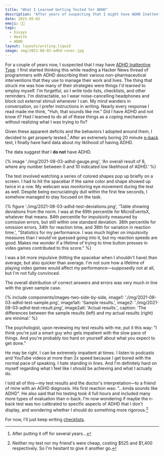 ```yaml
---
title: "What I Learned Getting Tested for ADHD"
description: "After years of suspecting that I might have ADHD Inattentive Type, I finally got psychological testing. The results surprised me!"
date: 2021-05-02
emoji: 😵‍💫
tags:
  - Essays
  - Health
  - ADHD
layout: layouts/writing.liquid
image: img/2021-08-03-adhd-cover.jpg
---
```


For a couple of years now, I suspected that I may have [ADHD Inattentive Type](https://my.clevelandclinic.org/health/diseases/15253-attention-deficit-disorder-without-hyperactivity-add-in-adults). I first started thinking this while reading a Hacker News thread of programmers with ADHD describing their various non-pharmaceutical interventions that they use to manage their work and lives. The thing that struck me was how many of their strategies were things I'd learned to employ myself. I'm forgetful, so I write todo lists, checklists, and other reminders. I'm distractable, so I wear noise-cancelling headphones and block out external stimuli whenever I can. My mind wanders in conversation, so I prefer instructions in writing. Nearly every response I read made me think, "Huh, that sounds like me." Did I have ADHD and not know it? Had I learned to do all of these things as a coping mechanism without realizing what I was trying to fix?

Given these apparent deficits and the behaviors I adopted around them, I decided to get properly tested.[^1] After an extremely boring 20 minute [n-back](https://en.wikipedia.org/wiki/N-back) test, I finally have hard data about my liklihood of having ADHD.

The data suggest that I **do not** have ADHD.

{% image './img/2021-08-03-adhd-gauge.png', 'An overall result of 8, where any number between 0 and 10 indicated low likelihood of ADHD.' %}

The test involved watching a series of colored shapes pop up briefly on a screen. I had to hit the spacebar if the same color and shape showed up twice in a row. My webcam was monitoring eye movement during the test as well. Despite being excruciatingly dull within the first few seconds, I somehow managed to stay focused on the task.

{% figure './img/2021-08-03-adhd-test-deviations.png', 'Table showing deviations from the norm. I was at the 69th percentile for MicroEventsX, whatever that means. 84th percentile for impulsivity measured by comission errors, but still within one standard deviation. 38th percentile for omission errors, 34th for reaction time, and 38th for variation in reaction time.', "Statistics for my performance. I was much higher on impulsivity measures than I would've guessed going into it, but my reaction speeds are good. Makes me wonder if a lifetime of trying to time button presses in video games contributed to this score." %}

I was a bit more impulsive (hitting the spacebar when I shouldn't have) than average, but also quicker than average. I'm not sure how a lifetime of playing video games would affect my performance—supposedly not at all, but I'm not fully convinced.

The overall distribution of correct answers and errors was very much in line with the given sample case.

{% include components/images-two-side-by-side,
  image1: './img/2021-08-03-adhd-test-sample.png',
  image1alt: 'Sample results.',
  image2: './img/2021-08-03-adhd-test-result.png',
  image2alt: 'Actual results.',
  caption: 'The differences between the sample results (left) and my actual results (right) are minimal.'
%}

The psychologist, upon reviewing my test results with me, put it this way: "I think you're just a smart guy who gets impatient with the slow pace of things. And you're probably too hard on yourself about what you expect to get done."

He may be right. I can be extremely impatient at times. I listen to podcasts and YouTube videos at more than 2x speed because I get bored with the normal pace of speaking. I hate standing in lines. And I'm definitely hard on myself regarding what I feel like I should be achieving and what I actually do.

I told all of this—my test results and the doctor's interpretation—to a friend of mine with an ADHD diagnosis. His first reaction was: "...kinda sounds like ADHD". He also said that his testing took 4 full hours and included many more types of evaluation than n-back. I'm now wondering if maybe the n-back test was too calibrated to specific aspects of ADHD that I don't display, and wondering whether I should do something more rigorous.[^2]

For now, I'll just keep writing [checklists](https://amzn.to/3ysvu74).

[^1]: After putting it off for several years...

[^2]: Neither my test nor my friend's were cheap, costing $525 and $1,400 respectively. So I'm hesitant to give it another go.